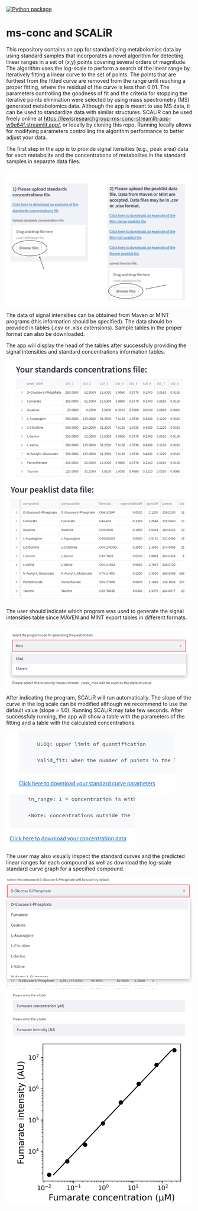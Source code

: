 [![Python package](https://github.com/LSARP/ms-conc/actions/workflows/python-package.yml/badge.svg)](https://github.com/LSARP/ms-conc/actions/workflows/python-package.yml)


# ms-conc and SCALiR

This repository contains an app for standardizing metabolomics data by using standard samples that incorporates a novel algorithm for detecting linear ranges in a set of (x,y) points covering several orders of magnitude. The algorithm uses the log-scale to perform a search of the linear range by iteratively fitting a linear curve to the set of points. 
The points that are furthest from the fitted curve are removed from the range until reaching a proper fitting, where the residual of the curve is less than 0.01. The parameters controlling the goodness of fit and the criteria for stopping the iterative points elimination were selected by using mass spectrometry (MS) generated metabolomics data. 
Although the app is meant to use MS data, it can be used to standardize data with similar structures. 
SCALiR can be used freely online at https://lewisresearchgroup-ms-conc-streamlit-app-w9e64f.streamlit.app/, or locally by cloning this repo. 
Running locally allows for modifying parameters controlling the algorithm performance to better adjust your data.

The first step in the app is to provide signal itensities (e.g., peak area) data for each metabolite and the concentrations of metabolites in the standard samples in separate data files. 

![fig1](tutorial_images/fig_tutorial_1.png)

The data of signal intensities can be obtained from Maven or MINT programs (this information should be specified). The data should be provided in tables (.csv or .xlsx extensions). 
Sample tables in the proper format can also be downloaded. 

The app will display the head of the tables after successfuly providing the signal intensities and standard concentrations information tables. 

![fig2](tutorial_images/standard_information_table.png)
![fig3](tutorial_images/peak_intensities_table.png)

The user should indicate which program was used to generate the signal intensities table since MAVEN and MINT export tables in different formats. 

![fig4](tutorial_images/pick_program.png)

After indicating the program, SCALiR will run automatically. 
The slope of the curve in the log scale can be modified although we recommend to use the default value (slope = 1.0).
Running SCALiR may take few seconds.
After successfuly running, the app will show a table with the parameters of the fitting and a table with the calculated concentrations. 

![fig5](tutorial_images/download_std_parameters.png)
![fig6](tutorial_images/download_results.png)

The user may also visually inspect the standard curves and the predicted linear ranges for each compound as well as download the log-scale standard curve graph for a specified compound.

![fig5](tutorial_images/pick_compound.png)
![fig6](tutorial_images/visualize.png)

